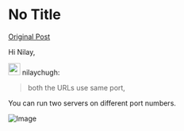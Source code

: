 # No Title

[Original Post](https://discourse.onlinedegree.iitm.ac.in/t/163247/20)

<p>Hi Nilay,</p>
<aside class="quote group-ds-students" data-username="nilaychugh" data-post="17" data-topic="163247">
<div class="title">
<div class="quote-controls"></div>
<img loading="lazy" alt="" width="24" height="24" src="https://dub1.discourse-cdn.com/flex013/user_avatar/discourse.onlinedegree.iitm.ac.in/nilaychugh/48/84996_2.png" class="avatar"> nilaychugh:</div>
<blockquote>
<p>both the URLs use same port,</p>
</blockquote>
</aside>
<p>You can run two servers on different port numbers.</p>

![Image](https://dub1.discourse-cdn.com/flex013/user_avatar/discourse.onlinedegree.iitm.ac.in/nilaychugh/48/84996_2.png)